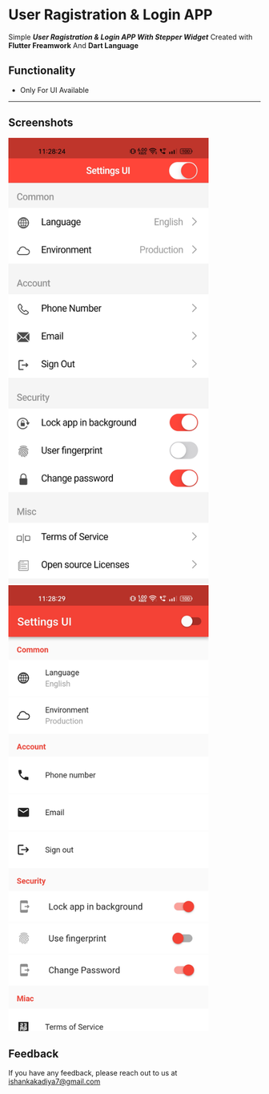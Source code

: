 # User Ragistration & Login APP

Simple ***User Ragistration & Login APP With Stepper Widget*** Created with **Flutter Freamwork** And **Dart Language**


## Functionality

- Only For UI Available

--- 

## Screenshots 

<img src="images/1.jpg" width="400"> &nbsp;  <img src="images/2.jpg" width="400"> &nbsp;

## Feedback

If you have any feedback, please reach out to us at ishankakadiya7@gmail.com
